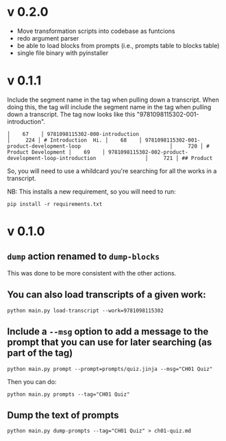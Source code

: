 # v 0.2.0

- Move transformation scripts into codebase as funtcions
- redo argument parser
- be able to load blocks from prompts (i.e., prompts table to blocks table)
- single file binary with pyinstaller

# v 0.1.1

Include the segment name in the tag when pulling down a transcript. When doing this, the tag will include the segment name in the tag when pulling down a transcript. The tag now looks like this "9781098115302-001-introduction".

```
│    67    │ 9781098115302-000-introduction                                         │     224 │ # Introduction  Hi. │    68    │ 9781098115302-001-product-development-loop                             │     720 │ # Product Development │    69    │ 9781098115302-002-product-development-loop-introduction                │     721 │ ## Product
```

So, you will need to use a whildcard you're searching for all the works in a transcript.

NB: This installs a new requirement, so you will need to run:

```
pip install -r requirements.txt
```

# v 0.1.0

## `dump` action renamed to `dump-blocks`

This was done to be more consistent with the other actions.

## You can also load transcripts of a given work:

```
python main.py load-transcript --work=9781098115302
```

## Include a `--msg` option to add a message to the prompt that you can use for later searching (as part of the tag)

```
python main.py prompt --prompt=prompts/quiz.jinja --msg="CH01 Quiz"
```

Then you can do:

```
python main.py prompts --tag="CH01 Quiz"
```

## Dump the text of prompts

```
python main.py dump-prompts --tag="CH01 Quiz" > ch01-quiz.md
```
